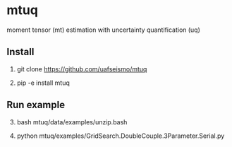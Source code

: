 # mtuq
moment tensor (mt) estimation with uncertainty quantification (uq)


Install
-------

1) git clone https://github.com/uafseismo/mtuq

2) pip -e install mtuq


Run example
-----------

3) bash mtuq/data/examples/unzip.bash

4) python mtuq/examples/GridSearch.DoubleCouple.3Parameter.Serial.py

